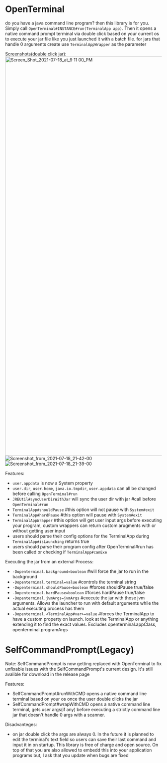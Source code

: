 # OpenTerminal
do you have a java command line program? then this library is for you. Simply call `OpenTerminal#INSTANCE#run(TerminalApp app)`. Then it opens a native command prompt terminal via double click based on your current os to execute your jar file like you just launched it with a batch file. for jars that handle 0 arguments create use `TerminalAppWrapper` as the parameter

Screenshots(double click jar):
<img width="1280" alt="Screen_Shot_2021-07-18_at_9 11 00_PM" src="https://user-images.githubusercontent.com/9736369/127045068-1477cc30-8b73-48e4-8b00-92e0e8062e24.png">
![Screenshot_from_2021-07-18_21-42-00](https://user-images.githubusercontent.com/9736369/127045071-e1a7e3ab-6ad9-48f7-907c-bc82e578d81b.png)
![Screenshot_from_2021-07-18_21-39-00](https://user-images.githubusercontent.com/9736369/127045075-2a8cfc43-bb7e-4f9c-aa7f-592e8b9930cc.png)

Features:
- `user.appdata` is now a System property
- `user.dir`, `user.home`, `java.io.tmpdir`, `user.appdata` can all be changed before calling `OpenTerminal#run`
- `JREUtil#syncUserDirWithJar` will sync the user dir with jar #call before `OpenTerminal#run`
- `TerminalApp#shouldPause` #this option will not pause with `System#exit`
- `TerminalApp#hardPause` #this option will pause with `System#exit`
- `TerminalAppWrapper` #this option will get user input args before executing your program, custom wrappers can return custom arugments with or without getting user input
- users should parse their config options for the TerminalApp during `TerminalApp#isLaunching` returns true
- users should parse their program config after OpenTerminal#run has been called or checking if `TerminalApp#canExe`

Executing the jar from an external Process:
- `-Dopenterminal.background=boolean` #will force the jar to run in the background
- `-Dopenterminal.terminal=value` #controls the terminal string
- `-Dopenterminal.shouldPause=boolean` #forces shouldPause true/false
- `-Dopenterminal.hardPause=boolean` #forces hardPause true/false
- `-Dopenterminal.jvmArgs=jvmArgs` #execute the jar with those jvm arguments. Allows the launcher to run with default arguments while the actual executing process has them
- `-Dopenterminal.<TerminalApp#var>=value` #forces the TerminalApp to have a custom property on launch. look at the TerminalApp or anything extending it to find the exact values. Excludes openterminal.appClass, openterminal.programArgs

# SelfCommandPrompt(Legacy)
Note: SelfCommandPrompt is now getting replaced with OpenTerminal to fix unfixable issues with the SelfCommandPrompt's current design. It's still avalible for download in the release page

Features:
- SelfCommandPrompt#runWithCMD opens a native command line terminal based on your os once the user double clicks the jar
- SelfCommandPrompt#wrapWithCMD opens a native command line terminal, gets user args(if any) before executing a strictly command line jar that doesn't handle 0 args with a scanner.

Disadvanteges:
- on jar double click the args are always 0. In the future it is planned to edit the terminal's text field so users can save their last command and input it in on startup.
This library is free of charge and open source. On top of that you are also allowed to embedd this into your application programs but, I ask that you update when bugs are fixed
